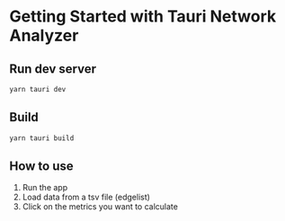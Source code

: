 # Getting Started with Tauri Network Analyzer

## Run dev server

```bash
yarn tauri dev
```

## Build

```bash
yarn tauri build
```

## How to use

1. Run the app
2. Load data from a tsv file (edgelist)
3. Click on the metrics you want to calculate
